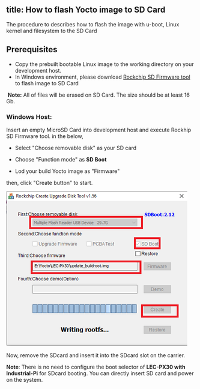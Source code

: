 title: How to flash Yocto image to SD Card
---

The procedure to describes how to flash the image with u-boot, Linux kernel and filesystem to the SD Card



## Prerequisites

- Copy the prebuilt bootable Linux image to the working directory on your development host.
- In Windows environment, please download [Rockchip SD Firmware tool](https://hq0epm0west0us0storage.blob.core.windows.net/development/LEC-PX30/Tools/SDDiskTool_v1.6.rar) to flash image to SD Card

​       **Note:** All of files will be erased on SD Card. The size should be at least 16 Gb.




### Windows Host:

Insert an empty MicroSD Card into development host and execute Rockhip SD Firmware tool. in the below, 

* Select "Choose removable disk" as your SD card

* Choose "Function mode" as **SD Boot**

* Lod your build Yocto image as "Firmware" 

then, click "Create button" to start.


![image-20200302114938191](HowToFlashYoctoImage.assets/image-20200302114938191.png)




Now, remove the SDcard and insert it into the SDcard slot on the carrier.

**Note**: There is no need to configure the boot selector of **LEC-PX30 with Industrial-Pi** for SDcard booting. You can directly insert SD card and power on the system.


